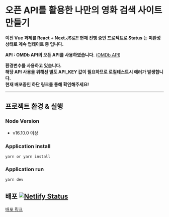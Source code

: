 # 오픈 API를 활용한 나만의 영화 검색 사이트 만들기

**이전 Vue 과제를 React + Next.JS로!! 현재 진행 중인 프로젝트로 Status 는 미완성 상태로 계속 업데이트 중 입니다.**
<br>

**API : OMDb API의 오픈 API를 사용하였습니다.** ([OMDb API](http://www.omdbapi.com/))

**환경변수를 사용하고 있습니다.** 
<br>
**해당 API 사용을 위해선 별도 API_KEY 값이 필요하므로 로컬테스트시 에러가 발생합니다.**
<br>
**현재 배포중인 하단 링크를 통해 확인해주세요!**

<hr>

## 프로젝트 환경 & 실행

### Node Version
- v16.10.0 이상
### Application install
`yarn or yarn install`
### Application run
`yarn dev`

## 배포 [![Netlify Status](https://api.netlify.com/api/v1/badges/be4889a8-c872-415a-ad6b-121f593bc22c/deploy-status)](https://app.netlify.com/sites/lucid-austin-f689bd/deploys)
[배포 링크](https://lucid-austin-f689bd.netlify.app/)
<br>
